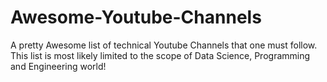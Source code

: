 # Awesome-Youtube-Channels
A pretty Awesome list of technical Youtube Channels that one must follow. This list is most likely limited to the scope of Data Science, Programming and Engineering world!
